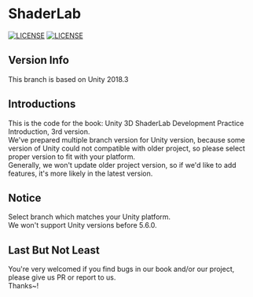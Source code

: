 # ShaderLab  
[![LICENSE](https://img.shields.io/badge/license-Anti%20996-blue.svg)](https://github.com/996icu/996.ICU/blob/master/LICENSE)  [![LICENSE](https://img.shields.io/badge/license-MIT-green.svg)](https://opensource.org/licenses/MIT)

## Version Info
This branch is based on Unity 2018.3
## Introductions  
This is the code for the book: Unity 3D ShaderLab Development Practice Introduction, 3rd version.  
We've prepared multiple branch version for Unity version, because some version of Unity could not compatible with older project, so please select proper version to fit with your platform.  
Generally, we won't update older project version, so if we'd like to add features, it's more likely in the latest version.  
## Notice  
Select branch which matches your Unity platform.  
We won't support Unity versions before 5.6.0.  
## Last But Not Least  
You're very welcomed if you find bugs in our book and/or our project, please give us PR or report to us.  
Thanks~!  
